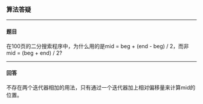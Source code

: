 ### 算法答疑
***
#### 题目

在100页的二分搜索程序中，为什么用的是mid = beg + (end - beg) / 2，而非mid = (beg + end) / 2?

***
#### 回答

不存在两个迭代器相加的用法，只有通过一个迭代器加上相对偏移量来计算mid的位置。